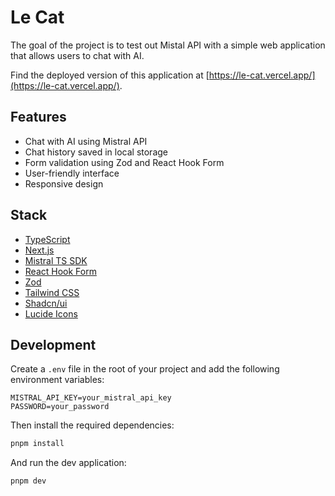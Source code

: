 # Le Cat

The goal of the project is to test out Mistal API with a simple web application that allows users to chat with AI.

Find the deployed version of this application at [https://le-cat.vercel.app/](https://le-cat.vercel.app/).

## Features

- Chat with AI using Mistral API
- Chat history saved in local storage
- Form validation using Zod and React Hook Form
- User-friendly interface
- Responsive design

## Stack

- [TypeScript](https://www.typescriptlang.org/)
- [Next.js](https://nextjs.org/)
- [Mistral TS SDK](https://www.npmjs.com/package/@mistralai/mistralai)
- [React Hook Form](https://react-hook-form.com/)
- [Zod](https://zod.dev/)
- [Tailwind CSS](https://tailwindcss.com/)
- [Shadcn/ui](https://ui.shadcn.com/)
- [Lucide Icons](https://lucide.dev/)

## Development

Create a `.env` file in the root of your project and add the following environment variables:

```env
MISTRAL_API_KEY=your_mistral_api_key
PASSWORD=your_password
```

Then install the required dependencies:

```bash
pnpm install
```

And run the dev application:

```bash
pnpm dev
```

